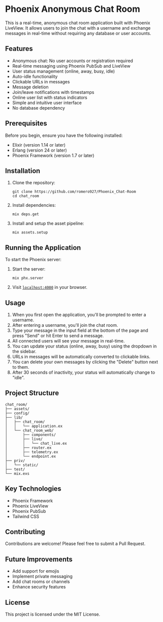 # Phoenix Anonymous Chat Room

This is a real-time, anonymous chat room application built with Phoenix LiveView. It allows users to join the chat with a username and exchange messages in real-time without requiring any database or user accounts.

## Features

- Anonymous chat: No user accounts or registration required
- Real-time messaging using Phoenix PubSub and LiveView
- User status management (online, away, busy, idle)
- Auto-idle functionality
- Clickable URLs in messages
- Message deletion
- Join/leave notifications with timestamps
- Online user list with status indicators
- Simple and intuitive user interface
- No database dependency

## Prerequisites

Before you begin, ensure you have the following installed:

- Elixir (version 1.14 or later)
- Erlang (version 24 or later)
- Phoenix Framework (version 1.7 or later)

## Installation

1. Clone the repository:
   ```
   git clone https://github.com/romero927/Phoenix_Chat-Room
   cd chat_room
   ```

2. Install dependencies:
   ```
   mix deps.get
   ```

3. Install and setup the asset pipeline:
   ```
   mix assets.setup
   ```

## Running the Application

To start the Phoenix server:

1. Start the server:
   ```
   mix phx.server
   ```

2. Visit [`localhost:4000`](http://localhost:4000) in your browser.

## Usage

1. When you first open the application, you'll be prompted to enter a username.
2. After entering a username, you'll join the chat room.
3. Type your message in the input field at the bottom of the page and press "Send" or hit Enter to send a message.
4. All connected users will see your message in real-time.
5. You can update your status (online, away, busy) using the dropdown in the sidebar.
6. URLs in messages will be automatically converted to clickable links.
7. You can delete your own messages by clicking the "Delete" button next to them.
8. After 30 seconds of inactivity, your status will automatically change to "idle".

## Project Structure

```
chat_room/
├── assets/
├── config/
├── lib/
│   ├── chat_room/
│   │   └── application.ex
│   └── chat_room_web/
│       ├── components/
│       ├── live/
│       │   └── chat_live.ex
│       ├── router.ex
│       ├── telemetry.ex
│       └── endpoint.ex
├── priv/
│   └── static/
├── test/
└── mix.exs
```

## Key Technologies

- Phoenix Framework
- Phoenix LiveView
- Phoenix PubSub
- Tailwind CSS

## Contributing

Contributions are welcome! Please feel free to submit a Pull Request.

## Future Improvements

- Add support for emojis
- Implement private messaging
- Add chat rooms or channels
- Enhance security features

## License

This project is licensed under the MIT License.
